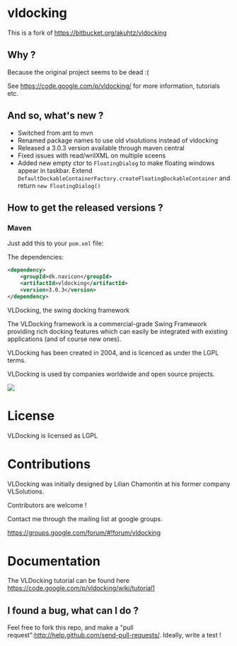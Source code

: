 # vldocking

This is a fork of https://bitbucket.org/akuhtz/vldocking

## Why ?

Because the original project seems to be dead :(

See https://code.google.com/p/vldocking/ for more information, tutorials etc.

## And so, what's new ?

* Switched from ant to mvn
* Renamed package names to use old vlsolutions instead of vldocking
* Released a 3.0.3 version available through maven central
* Fixed issues with read/wrilXML on multiple sceens
* Added new empty ctor to `FloatingDialog` to make floating windows appear in taskbar. Extend `DefaultDockableContainerFactory.createFloatingDockableContainer` and return `new FloatingDialog()`

## How to get the released versions ?

### Maven

Just add this to your `pom.xml` file:

The dependencies:

```xml
<dependency>
    <groupId>dk.navicon</groupId>
    <artifactId>vldocking</artifactId>
    <version>3.0.3</version>
</dependency>
```

VLDocking, the swing docking framework

The VLDocking framework is a commercial-grade Swing Framework providing rich docking features which can easily be integrated with existing applications (and of course new ones).

VLDocking has been created in 2004, and is licenced as under the LGPL terms.

VLDocking is used by companies worldwide and open source projects.

![](http://vldocking.googlecode.com/svn/wiki/vldocking3.jpg)

License
=======

VLDocking is licensed as LGPL

Contributions
=============

VLDocking was initially designed by Lilian Chamontin at his former company VLSolutions. 

Contributors are welcome !

Contact me through the mailing list at google groups.

https://groups.google.com/forum/#!forum/vldocking

Documentation
============

The VLDocking tutorial can be found here https://code.google.com/p/vldocking/wiki/tutorial1

## I found a bug, what can I do ?

Feel free to fork this repo, and make a "pull request":http://help.github.com/send-pull-requests/. Ideally, write a test !
 
